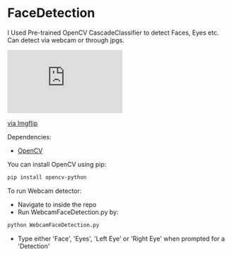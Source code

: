 
# FaceDetection
I Used Pre-trained OpenCV CascadeClassifier to detect Faces, Eyes etc. Can detect via webcam or through jpgs.

<div style="width:260px;max-width:100%;"><div style="height:0;padding-bottom:55%;position:relative;"><iframe width="260" height="143" style="position:absolute;top:0;left:0;width:100%;height:100%;" frameBorder="0" src="https://imgflip.com/embed/4a8sug"></iframe></div><p><a href="https://imgflip.com/gif/4a8sug">via Imgflip</a></p></div>

Dependencies:
* [OpenCV](https://opencv.org/)

You can install OpenCV using pip:
```bash
pip install opencv-python
```

To run Webcam detector:
* Navigate to inside the repo
* Run WebcamFaceDetection.py by:

```bash
python WebcamFaceDetection.py
```
* Type either 'Face', 'Eyes', 'Left Eye' or 'Right Eye' when prompted for a 'Detection'
